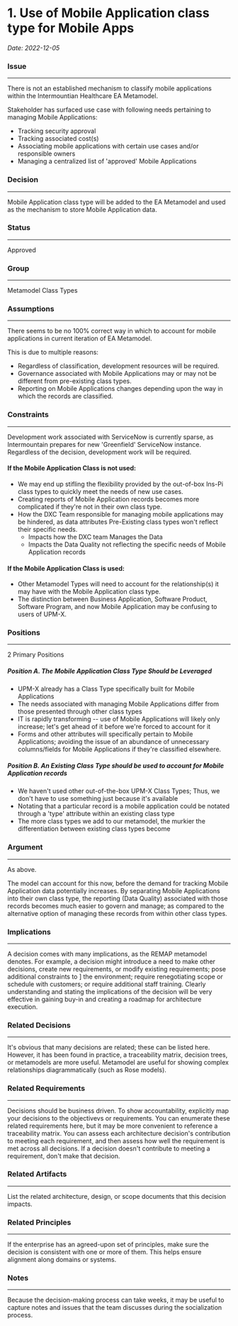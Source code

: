 # 1. Use of Mobile Application class type for Mobile Apps

_Date: 2022-12-05_

### Issue
***
There is not an established mechanism to classify mobile applications within the Intermountian Healthcare EA Metamodel.

Stakeholder has surfaced use case with following needs pertaining to managing Mobile Applications:
* Tracking security approval
* Tracking associated cost(s)
* Associating mobile applications with certain use cases and/or responsible owners
* Managing a centralized list of 'approved' Mobile Applications

### Decision
***
Mobile Application class type will be added to the EA Metamodel and used as the mechanism to store Mobile 
Application data.

### Status
***
Approved

### Group
***
Metamodel Class Types

### Assumptions
***
There seems to be no 100% correct way in which to account for mobile applications in current iteration of EA Metamodel.

This is due to multiple reasons:
* Regardless of classification, development resources will be required.
* Governance associated with Mobile Applications may or may not be different from pre-existing class types.
* Reporting on Mobile Applications changes depending upon the way in which the records are classified.

### Constraints
*** 
Development work associated with ServiceNow is currently sparse, as Intermountain prepares for new 'Greenfield' 
ServiceNow instance. Regardless of the decision, development work will be required.

#### If the Mobile Application Class is not used:
- We may end up stifling the flexibility provided by the out-of-box Ins-Pi class types to quickly meet the needs of new use cases.
- Creating reports of Mobile Application records becomes more complicated if they're not in their own class type.
- How the DXC Team responsible for managing mobile applications may be hindered, as data attributes Pre-Existing class types won't reflect their specific needs.
  - Impacts how the DXC team Manages the Data
  - Impacts the Data Quality not reflecting the specific needs of Mobile Application records 

#### If the Mobile Application Class is used:
- Other Metamodel Types will need to account for the relationship(s) it may have with the Mobile Application class type.
- The distinction between Business Application, Software Product, Software Program, and now Mobile Application may be confusing to users of UPM-X.

### Positions
***
2 Primary Positions

##### Position A. The Mobile Application Class Type Should be Leveraged
* UPM-X already has a Class Type specifically built for Mobile Applications
* The needs associated with managing Mobile Applications differ from those presented through other class types
* IT is rapidly transforming -- use of Mobile Applications will likely only increase; let's get ahead of it before we're forced to account for it
* Forms and other attributes will specifically pertain to Mobile Applications; avoiding the issue of an abundance of unnecessary columns/fields for Mobile Applications if they're classified elsewhere. 

##### Position B. An Existing Class Type should be used to account for Mobile Application records
* We haven't used other out-of-the-box UPM-X Class Types; Thus, we don't have to use something just because it's available
* Notating that a particular record is a mobile application could be notated through a 'type' attribute within an existing class type
* The more class types we add to our metamodel, the murkier the differentiation between existing class types become

### Argument
***
As above.

The model can account for this now, before the demand for tracking Mobile Application data potentially increases. 
By separating Mobile Applications into their own class type, the reporting (Data Quality) associated with those records
becomes much easier to govern and manage; as compared to the alternative option of managing these records from within
other class types.

### Implications
***
A decision comes with many implications, as the REMAP metamodel denotes. For example, a decision might introduce a 
need to make other decisions, create new requirements, or modify existing requirements; pose additional constraints to ]
the environment; require renegotiating scope or schedule with customers; or require additional staff training.
Clearly understanding and stating the implications of the decision will be very effective in gaining buy-in and creating 
a roadmap for architecture execution.

### Related Decisions
***
It's obvious that many decisions are related; these can be listed here. However, it has been found in practice, a 
traceability matrix, decision trees, or metamodels are more useful. Metamodel are useful for showing complex 
relationships diagrammatically (such as Rose models).

### Related Requirements
***
Decisions should be business driven. To show accountability, explicitly map your decisions to the objectivevs or 
requirements. You can enumerate these related requirements here, but it may be more convenient to reference a
traceability matrix. You can assess each architecture decision's contribution to meeting each requirement, and then assess
how well the requirement is met across all decisions. If a decision doesn't contribute to meeting a requirement, don't 
make that decision.

### Related Artifacts
***
List the related architecture, design, or scope documents that this decision impacts. 

### Related Principles
***
If the enterprise has an agreed-upon set of principles, make sure the decision is consistent with one or more of them. 
This helps ensure alignment along domains or systems.

### Notes
***
Because the decision-making process can take weeks, it may be useful to capture notes and issues that the team discusses
during the socialization process.